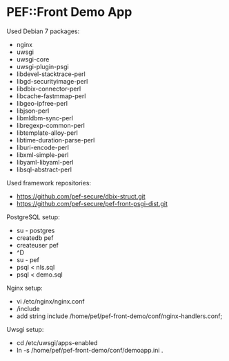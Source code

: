 PEF::Front Demo App
==============

Used Debian 7 packages:
* nginx
* uwsgi
* uwsgi-core
* uwsgi-plugin-psgi
* libdevel-stacktrace-perl
* libgd-securityimage-perl
* libdbix-connector-perl
* libcache-fastmmap-perl
* libgeo-ipfree-perl
* libjson-perl
* libmldbm-sync-perl
* libregexp-common-perl
* libtemplate-alloy-perl
* libtime-duration-parse-perl
* liburi-encode-perl
* libxml-simple-perl
* libyaml-libyaml-perl
* libsql-abstract-perl

Used framework repositories:
* https://github.com/pef-secure/dbix-struct.git
* https://github.com/pef-secure/pef-front-psgi-dist.git

PostgreSQL setup:
* su - postgres
* createdb pef
* createuser pef
* ^D
* su - pef
* psql < nls.sql
* psql < demo.sql

Nginx setup:
* vi /etc/nginx/nginx.conf
* /include
* add string include /home/pef/pef-front-demo/conf/nginx-handlers.conf;

Uwsgi setup:
* cd /etc/uwsgi/apps-enabled
* ln -s /home/pef/pef-front-demo/conf/demoapp.ini .

